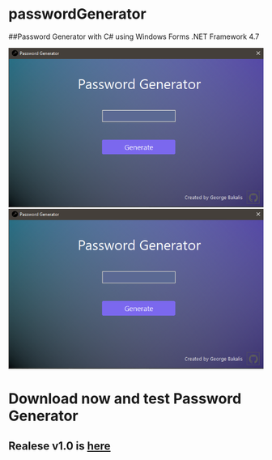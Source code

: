 # passwordGenerator
##Password Generator with C# using Windows Forms .NET Framework 4.7

<img src="/images/image1.png">

<img src="/images/image1.png">

# Download now and test Password Generator
## Realese v1.0 is <a href="https://github.com/GeorgeBacky/passwordGenerator/releases/tag/v1.0">here</a>

